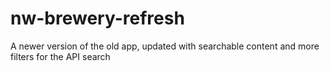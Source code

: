 # nw-brewery-refresh
A newer version of the old app, updated with searchable content and more filters for the API search
